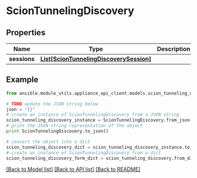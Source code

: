 # ScionTunnelingDiscovery


## Properties
Name | Type | Description | Notes
------------ | ------------- | ------------- | -------------
**sessions** | [**List[ScionTunnelingDiscoverySession]**](ScionTunnelingDiscoverySession.md) |  | 

## Example

```python
from ansible.module_utils.appliance_api_client.models.scion_tunneling_discovery import ScionTunnelingDiscovery

# TODO update the JSON string below
json = "{}"
# create an instance of ScionTunnelingDiscovery from a JSON string
scion_tunneling_discovery_instance = ScionTunnelingDiscovery.from_json(json)
# print the JSON string representation of the object
print ScionTunnelingDiscovery.to_json()

# convert the object into a dict
scion_tunneling_discovery_dict = scion_tunneling_discovery_instance.to_dict()
# create an instance of ScionTunnelingDiscovery from a dict
scion_tunneling_discovery_form_dict = scion_tunneling_discovery.from_dict(scion_tunneling_discovery_dict)
```
[[Back to Model list]](../README.md#documentation-for-models) [[Back to API list]](../README.md#documentation-for-api-endpoints) [[Back to README]](../README.md)


